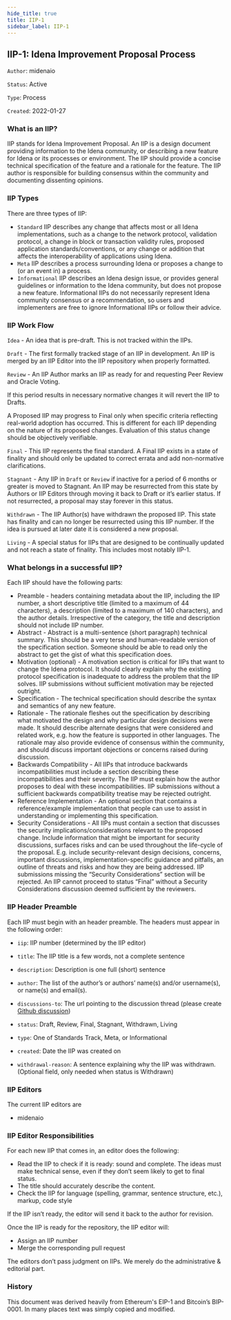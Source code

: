 ```yaml
---
hide_title: true
title: IIP-1
sidebar_label: IIP-1
---
```


## IIP-1: Idena Improvement Proposal Process

`Author`: midenaio

`Status`: Active

`Type`: Process

`Created`: 2022-01-27

### What is an IIP?

IIP stands for Idena Improvement Proposal. An IIP is a design document providing information to the Idena community, or describing a new feature for Idena or its processes or environment. The IIP should provide a concise technical specification of the feature and a rationale for the feature. The IIP author is responsible for building consensus within the community and documenting dissenting opinions.

### IIP Types

There are three types of IIP:

- `Standard` IIP describes any change that affects most or all Idena implementations, such as a change to the network protocol, validation protocol, a change in block or transaction validity rules, proposed application standards/conventions, or any change or addition that affects the interoperability of applications using Idena.
- `Meta` IIP describes a process surrounding Idena or proposes a change to (or an event in) a process.
- `Informational` IIP describes an Idena design issue, or provides general guidelines or information to the Idena community, but does not propose a new feature. Informational IIPs do not necessarily represent Idena community consensus or a recommendation, so users and implementers are free to ignore Informational IIPs or follow their advice.

### IIP Work Flow

`Idea` - An idea that is pre-draft. This is not tracked within the IIPs.

`Draft` - The first formally tracked stage of an IIP in development. An IIP is merged by an IIP Editor into the IIP repository when properly formatted.

`Review` - An IIP Author marks an IIP as ready for and requesting Peer Review and Oracle Voting.

If this period results in necessary normative changes it will revert the IIP to Drafts.

A Proposed IIP may progress to Final only when specific criteria reflecting real-world adoption has occurred. This is different for each IIP depending on the nature of its proposed changes. Evaluation of this status change should be objectively verifiable.

`Final` - This IIP represents the final standard. A Final IIP exists in a state of finality and should only be updated to correct errata and add non-normative clarifications.

`Stagnant` - Any IIP in `Draft` or `Review` if inactive for a period of 6 months or greater is moved to Stagnant. An IIP may be resurrected from this state by Authors or IIP Editors through moving it back to Draft or it’s earlier status. If not resurrected, a proposal may stay forever in this status.

`Withdrawn` - The IIP Author(s) have withdrawn the proposed IIP. This state has finality and can no longer be resurrected using this IIP number. If the idea is pursued at later date it is considered a new proposal.

`Living` - A special status for IIPs that are designed to be continually updated and not reach a state of finality. This includes most notably IIP-1.

### What belongs in a successful IIP?

Each IIP should have the following parts:

- Preamble - headers containing metadata about the IIP, including the IIP number, a short descriptive title (limited to a maximum of 44 characters), a description (limited to a maximum of 140 characters), and the author details. Irrespective of the category, the title and description should not include IIP number.
- Abstract - Abstract is a multi-sentence (short paragraph) technical summary. This should be a very terse and human-readable version of the specification section. Someone should be able to read only the abstract to get the gist of what this specification does.
- Motivation (optional) - A motivation section is critical for IIPs that want to change the Idena protocol. It should clearly explain why the existing protocol specification is inadequate to address the problem that the IIP solves. IIP submissions without sufficient motivation may be rejected outright.
- Specification - The technical specification should describe the syntax and semantics of any new feature.
- Rationale - The rationale fleshes out the specification by describing what motivated the design and why particular design decisions were made. It should describe alternate designs that were considered and related work, e.g. how the feature is supported in other languages. The rationale may also provide evidence of consensus within the community, and should discuss important objections or concerns raised during discussion.
- Backwards Compatibility - All IIPs that introduce backwards incompatibilities must include a section describing these incompatibilities and their severity. The IIP must explain how the author proposes to deal with these incompatibilities. IIP submissions without a sufficient backwards compatibility treatise may be rejected outright.
- Reference Implementation - An optional section that contains a reference/example implementation that people can use to assist in understanding or implementing this specification.
- Security Considerations - All IIPs must contain a section that discusses the security implications/considerations relevant to the proposed change. Include information that might be important for security discussions, surfaces risks and can be used throughout the life-cycle of the proposal. E.g. include security-relevant design decisions, concerns, important discussions, implementation-specific guidance and pitfalls, an outline of threats and risks and how they are being addressed. IIP submissions missing the “Security Considerations” section will be rejected. An IIP cannot proceed to status “Final” without a Security Considerations discussion deemed sufficient by the reviewers.

### IIP Header Preamble

Each IIP must begin with an header preamble. The headers must appear in the following order:

- `iip`: IIP number (determined by the IIP editor)

- `title`: The IIP title is a few words, not a complete sentence

- `description`: Description is one full (short) sentence

- `author`: The list of the author’s or authors’ name(s) and/or username(s), or name(s) and email(s).

- `discussions-to`: The url pointing to the discussion thread (please create [Github discussion](https://github.com/idena-network/idena-docs/discussions))

- `status`: Draft, Review, Final, Stagnant, Withdrawn, Living

- `type`: One of Standards Track, Meta, or Informational

- `created`: Date the IIP was created on

- `withdrawal-reason`: A sentence explaining why the IIP was withdrawn. (Optional field, only needed when status is Withdrawn)

### IIP Editors

The current IIP editors are

- midenaio

### IIP Editor Responsibilities

For each new IIP that comes in, an editor does the following:

- Read the IIP to check if it is ready: sound and complete. The ideas must make technical sense, even if they don’t seem likely to get to final status.
- The title should accurately describe the content.
- Check the IIP for language (spelling, grammar, sentence structure, etc.), markup, code style

If the IIP isn’t ready, the editor will send it back to the author for revision.

Once the IIP is ready for the repository, the IIP editor will:

- Assign an IIP number
- Merge the corresponding pull request

The editors don’t pass judgment on IIPs. We merely do the administrative & editorial part.

### History

This document was derived heavily from Ethereum's EIP-1 and Bitcoin’s BIP-0001. In many places text was simply copied and modified.
